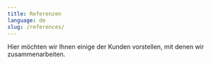 ```yaml
---
title: Referenzen
language: de
slug: /references/
---
```


Hier möchten wir Ihnen einige der Kunden vorstellen, mit denen wir
zusammenarbeiten.

